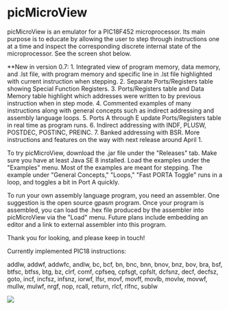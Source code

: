 # picMicroView
picMicroView is an emulator for a PIC18F452 microprocessor. Its main purpose is to educate by allowing the user to step through instructions one at a time and inspect the corresponding discrete internal state of the microprocessor. See the screen shot below.

**New in version 0.7: 1. Integrated view of program memory, data memory, and .lst file, with program memory and specific line in .lst file highlighted with current instruction when stepping. 2. Separate Ports/Registers table showing Special Function Registers. 3. Ports/Registers table and Data Memory table highlight which addresses were written to by previous instruction when in step mode. 4. Commented examples of many instructions along with general concepts such as indirect addressing and assembly language loops. 5. Ports A through E update Ports/Registers table in real time as program runs. 6. Indirect addressing with INDF, PLUSW, POSTDEC, POSTINC, PREINC. 7. Banked addressing with BSR. More instructions and features on the way with next release around April 1.

To try picMicroView, download the .jar file under the "Releases" tab. Make sure you have at least Java SE 8 installed. Load the examples under the "Examples" menu. Most of the examples are meant for stepping. The example under "General Concepts," "Loops," "Fast PORTA Toggle" runs in a loop, and toggles a bit in Port A quickly.

To run your own assembly language program, you need an assembler. One suggestion is the open source gpasm program. Once your program is assembled, you can load the .hex file produced by the assembler into picMicroView via the "Load" menu. Future plans include embedding an editor and a link to external assembler into this program.

Thank you for looking, and please keep in touch!

Currently implemented PIC18 instructions:

addlw, addwf, addwfc, andlw, bc, bcf, bn, bnc, bnn, bnov, bnz, bov, bra, bsf, btfsc, btfss, btg, bz, clrf, comf, cpfseq, cpfsgt, cpfslt, dcfsnz, decf, decfsz, goto, incf, incfsz, infsnz, iorwf, lfsr, movf, movff, movlb, movlw, movwf, mullw, mulwf, nrgf, nop, rcall, return, rlcf, rlfnc, sublw

<img src=http://i.imgur.com/thVfuFN.jpg>

